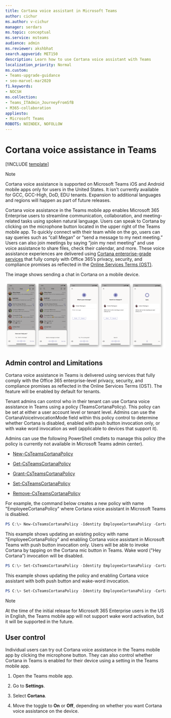 ```yaml
---
title: Cortana voice assistant in Microsoft Teams
author: cichur
ms.author: v-cichur
manager: serdars
ms.topic: conceptual
ms.service: msteams
audience: admin
ms.reviewer: akshbhat
search.appverid: MET150
description: Learn how to use Cortana voice assistant with Teams
localization_priority: Normal
ms.custom: 
- Teams-upgrade-guidance
- seo-marvel-mar2020
f1.keywords:
- NOCSH
ms.collection: 
- Teams_ITAdmin_JourneyFromSfB
- M365-collaboration
appliesto:
- Microsoft Teams
ROBOTS: NOINDEX, NOFOLLOW
---
```


# Cortana voice assistance in Teams

[!INCLUDE [template](includes/preview-feature.md)]

> [!Note]
> Cortana voice assistance is supported on Microsoft Teams iOS and Android mobile apps only for users in the United States. It isn't currently available for GCC, GCC-High, DoD, EDU tenants. Expansion to additional languages and regions will happen as part of future releases.

Cortana voice assistance in the Teams mobile app enables Microsoft 365 Enterprise users to streamline communication, collaboration, and meeting-related tasks using spoken natural language. Users can speak to Cortana by clicking on the microphone button located in the upper right of the Teams mobile app. To quickly connect with their team while on the go, users can say queries such as “call Megan” or “send a message to my next meeting.” Users can also join meetings by saying “join my next meeting” and use voice assistance to share files, check their calendar, and more. These voice assistance experiences are delivered using [Cortana enterprise-grade services](https://docs.microsoft.com/microsoft-365/admin/misc/cortana-integration?view=o365-worldwide) that fully comply with Office 365’s privacy, security, and compliance promises as reflected in the [Online Services Terms (OST)](https://www.microsoft.com/licensing/product-licensing/products?rtc=1).

The image shows sending a chat in Cortana on a mobile device.

![Image shows a sequence of mobile screens showing a Cortana chat session](media/cortana-on-teams-mobile.png)

## Admin control and Limitations

Cortana voice assistance in Teams is delivered using services that fully comply with the Office 365 enterprise-level privacy, security, and compliance promises as reflected in the Online Services Terms (OST). The feature will be enabled by default for tenants. 

Tenant admins can control who in their tenant can use Cortana voice assistance in Teams using a policy (TeamsCortanaPolicy). This policy can be set at either a user account level or tenant level. Admins can use the CortanaVoiceInvocationMode field within this policy control to determine whether Cortana is disabled, enabled with push button invocation only, or with wake word invocation as well (applicable to devices that support it).

Admins can use the following PowerShell cmdlets to manage this policy (the policy is currently not available in Microsoft Teams admin center). 

- [New-CsTeamsCortanaPolicy](https://docs.microsoft.com/powershell/module/skype/New-CsTeamsCortanaPolicy) 

- [Get-CsTeamsCortanaPolicy](https://docs.microsoft.com/powershell/module/skype/Set-CsTeamsCortanaPolicy) 

- [Grant-CsTeamsCortanaPolicy](https://docs.microsoft.com/powershell/module/skype/Grant-CsTeamsCortanaPolicy) 

- [Set-CsTeamsCortanaPolicy](https://docs.microsoft.com/powershell/module/skype/Set-CsTeamsCortanaPolicy) 

- [Remove-CsTeamsCortanaPolicy](https://docs.microsoft.com/powershell/module/skype/Remove-CsTeamsCortanaPolicy) 

For example, the command below creates a new policy with name "EmployeeCortanaPolicy" where Cortana voice assistant in Microsoft Teams is disabled.  

```PowerShell
PS C:\> New-CsTeamsCortanaPolicy -Identity EmployeeCortanaPolicy -CortanaVoiceInvocationMode Disabled 
```

This example shows updating an existing policy with name "EmployeeCortanaPolicy" and enabling Cortana voice assistant in Microsoft Teams with push button invocation only. Users will be able to invoke Cortana by tapping on the Cortana mic button in Teams. Wake word ("Hey Cortana”) invocation will be disabled.  

```PowerShell
PS C:\> Set-CsTeamsCortanaPolicy -Identity EmployeeCortanaPolicy -CortanaVoiceInvocationMode PushToTalkUserOverride 
```

This example shows updating the policy and enabling Cortana voice assistant with both push button and wake-word invocation. 

```PowerShell
PS C:\> Set-CsTeamsCortanaPolicy -Identity EmployeeCortanaPolicy -CortanaVoiceInvocationMode WakeWordPushToTalkUserOverride 
```

> [!Note]
> At the time of the initial release for Microsoft 365 Enterprise users in the US in English, the Teams mobile app will not support wake word activation, but it will be supported in the future.

## User control

Individual users can try out Cortana voice assistance in the Teams mobile app by clicking the microphone button. They can also control whether Cortana in Teams is enabled for their device using a setting in the Teams mobile app.

1. Open the Teams mobile app.

2. Go to **Settings**.

3. Select **Cortana**.

4. Move the toggle to **On** or **Off**, depending on whether you want Cortana voice assistance on the device.
